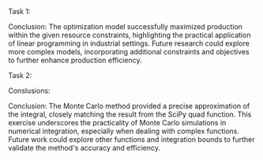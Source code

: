 Task 1:

Conclusion: The optimization model successfully maximized production within the given resource constraints, highlighting the practical application of linear programming in industrial settings. Future research could explore more complex models, incorporating additional constraints and objectives to further enhance production efficiency.

Task 2:

Conslusions:

Conclusion: The Monte Carlo method provided a precise approximation of the integral, closely matching the result from the SciPy quad function. This exercise underscores the practicality of Monte Carlo simulations in numerical integration, especially when dealing with complex functions. Future work could explore other functions and integration bounds to further validate the method's accuracy and efficiency.
